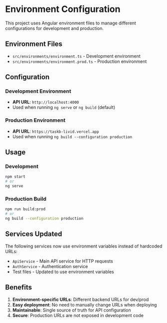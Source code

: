 # Environment Configuration

This project uses Angular environment files to manage different configurations for development and production.

## Environment Files

- `src/environments/environment.ts` - Development environment
- `src/environments/environment.prod.ts` - Production environment

## Configuration

### Development Environment
- **API URL**: `http://localhost:4000`
- Used when running `ng serve` or `ng build` (default)

### Production Environment  
- **API URL**: `https://taskb-livid.vercel.app`
- Used when running `ng build --configuration production`

## Usage

### Development
```bash
npm start
# or
ng serve
```

### Production Build
```bash
npm run build:prod
# or
ng build --configuration production
```

## Services Updated

The following services now use environment variables instead of hardcoded URLs:

- `ApiService` - Main API service for HTTP requests
- `AuthService` - Authentication service
- Test files - Updated to use environment variables

## Benefits

1. **Environment-specific URLs**: Different backend URLs for dev/prod
2. **Easy deployment**: No need to manually change URLs when deploying
3. **Maintainable**: Single source of truth for API configuration
4. **Secure**: Production URLs are not exposed in development code
